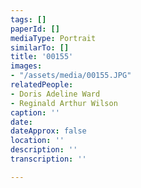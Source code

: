 ```yaml
---
tags: []
paperId: []
mediaType: Portrait
similarTo: []
title: '00155'
images:
- "/assets/media/00155.JPG"
relatedPeople:
- Doris Adeline Ward
- Reginald Arthur Wilson
caption: ''
date: 
dateApprox: false
location: ''
description: ''
transcription: ''

---
```

